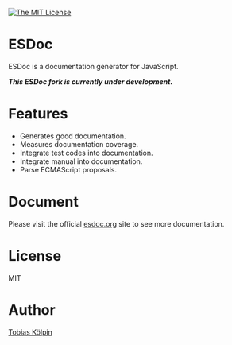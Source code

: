 <!--![Owner Status](https://img.shields.io/badge/owner-busy-red.svg)-->
[![The MIT License](https://img.shields.io/badge/license-MIT-orange.svg?style=flat-square)](http://opensource.org/licenses/MIT)

<!-- [![Build Status](https://travis-ci.org/esdoc/esdoc.svg?branch=master)](https://travis-ci.org/esdoc/esdoc) -->
<!-- [![Coverage Status](https://codecov.io/gh/esdoc/esdoc/branch/master/graph/badge.svg)](https://codecov.io/gh/esdoc/esdoc) -->
<!-- [![Document](https://doc.esdoc.org/github.com/esdoc/esdoc/badge.svg?t=0)](https://doc.esdoc.org/github.com/esdoc/esdoc) -->

# ESDoc

ESDoc is a documentation generator for JavaScript.

***This ESDoc fork is currently under development.***
<!-- Please <a href="https://try.esdoc.org">try it out</a>!

<!-- <img class="screen-shot" src="https://raw.githubusercontent.com/esdoc/esdoc/master/manual/asset/image/top.png" width="500px" style="max-width: 500px; border: 1px solid rgba(0,0,0,0.1); box-shadow: 1px 1px 1px rgba(0,0,0,0.5);"> -->

# Features

- Generates good documentation.
- Measures documentation coverage.
- Integrate test codes into documentation.
- Integrate manual into documentation.
- Parse ECMAScript proposals.
<!-- - [ESDoc Hosting Service](https://doc.esdoc.org) -->

<!-- # Users
- [ESDoc](https://doc.esdoc.org/github.com/esdoc/esdoc/) (self-hosting &#x1F604;)
- [RxJS](http://reactivex.io/rxjs/)
- [Sketch API](http://developer.sketchapp.com/reference/api/)

And [more](https://github.com/search?o=desc&q=esdoc+filename%3Apackage.json+-user%3Ah13i32maru+-user%3Aesdoc+-user%3Aes-doc&ref=searchresults&s=indexed&type=Code&utf8=%E2%9C%93). -->

<!-- # Quick Start
```sh
# Move to a your project directory.
cd your-project/

# Install ESDoc and standard plugin.
npm install --save-dev esdoc esdoc-standard-plugin

# Create a configuration file.
echo '{
  "source": "./src",
  "destination": "./docs",
  "plugins": [{"name": "esdoc-standard-plugin"}]
}' > .esdoc.json

# Run ESDoc.
./node_modules/.bin/esdoc

# View a documentation
open ./docs/index.html
``` -->

# Document

Please visit the official [esdoc.org](https://esdoc.org) site to see more documentation.

# License

MIT

# Author

[Tobias Kölpin](https://github.com/tkoelpin)
